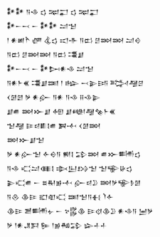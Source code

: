 <div class='block'>
<div class='line'>𒀯𒀯 𒀀𒈾 𒌓 𒉈𒂷 𒌓 𒉈𒂷</div>
<div class='line'>𒀯𒀸𒁁 𒀸 𒀯𒀯 𒁺𒈠</div>
<div class='line'>𒁹 𒀭𒅖𒋻 𒂇 𒆬𒌓 𒀊𒋥 𒀀𒆗 𒆪𒇷𒇷 𒁺𒄰</div>
<div class='line'>𒀀𒆗 𒆪𒇷𒇷 𒀀𒆗 𒃮𒋗</div>
<div class='line'>𒀯𒀸𒁁 𒀸 𒀯𒄖𒀭𒈾 𒁺𒈠</div>
<div class='line'>𒀀𒀭𒈨𒌍 𒃮𒋗𒌅 𒁹 𒈗 𒁁𒉌𒅀 𒅋𒆷𒆪</div>
<div class='line'>𒌋𒌆𒇻 𒃻 𒀭𒅎 𒀀𒀭 𒀀𒈾 𒍝𒈾𒉌</div>
<div class='line'>𒋗𒌑 𒇷𒁍𒋗 𒅇 𒋗𒅍𒆷𒆚𒈨𒌍</div>
<div class='line'>𒈠𒆷 𒄿𒁀𒀾𒋙𒌑 𒀉𒋾 𒌋𒌆𒇷</div>
<div class='line'>𒇷𒁍𒋗𒈠</div>
<div class='line'>𒃻 𒀭𒅎𒈠 𒅆𒀪𒀀 𒆍𒋙 𒁉𒇷 𒌑𒁍𒌦𒌓</div>
<div class='line'>𒀀𒈾 𒄣𒁺𒈪𒋙 𒇸𒌨𒋳𒈠 𒈠𒊍𒄩𒌓</div>
<div class='line'>𒉌𒄣𒌑 𒀸 𒊺𒊑𒂊𒋾 𒅎𒁀𒊒 𒇷𒃻𒊍𒊩𒌆</div>
<div class='line'>𒀀𒊮 𒆠𒄿 𒊬𒊏𒄣 𒌅𒈠𒀀𒈬 𒇺𒅆</div>
<div class='line'>𒆠𒄿 𒍪𒌦𒉡 𒀸 𒆳𒌵𒆠 𒄿𒋼𒆠𒊒 𒀭𒈾𒀀 𒅁𒃻</div>
<div class='line'>𒃻 𒁹𒀭𒂗𒁕 𒌉 𒁹𒂊𒄀𒁉 𒇽𒈦𒈦</div>
</div>
